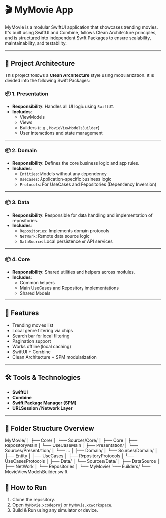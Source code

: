 # 🎬 MyMovie App

MyMovie is a modular SwiftUI application that showcases trending movies. It's built using SwiftUI and Combine, follows Clean Architecture principles, and is structured into independent Swift Packages to ensure scalability, maintainability, and testability.

---

## 🧱 Project Architecture

This project follows a **Clean Architecture** style using modularization. It is divided into the following Swift Packages:

### 📦 1. **Presentation**
- **Responsibility**: Handles all UI logic using `SwiftUI`.
- **Includes**:
  - ViewModels
  - Views
  - Builders (e.g., `MovieViewModelsBuilder`)
  - User interactions and state management

---

### 📦 2. **Domain**
- **Responsibility**: Defines the core business logic and app rules.
- **Includes**:
  - `Entities`: Models without any dependency
  - `UseCases`: Application-specific business logic
  - `Protocols`: For UseCases and Repositories (Dependency Inversion)

---

### 📦 3. **Data**
- **Responsibility**: Responsible for data handling and implementation of repositories.
- **Includes**:
  - `Repositories`: Implements domain protocols
  - `NetWork`: Remote data source logic
  - `DataSource`: Local persistence or API services

---

### 📦 4. **Core**
- **Responsibility**: Shared utilities and helpers across modules.
- **Includes**:
  - Common helpers
  - Main UseCases and Repository implementations
  - Shared Models

---

## 🚀 Features

- Trending movies list
- Local genre filtering via chips
- Search bar for local filtering
- Pagination support
- Works offline (local caching)
- SwiftUI + Combine
- Clean Architecture + SPM modularization

---

## 🛠 Tools & Technologies

- **SwiftUI**
- **Combine**
- **Swift Package Manager (SPM)**
- **URLSession / Network Layer**

---

## 📁 Folder Structure Overview
MyMovie/
│
├── Core/
│ └── Sources/Core/
│ ├── Core
│ ├── RepositoryMain
│ └── UseCaseMain
│
├── Presentation/
│ └── Sources/Presentation/
│ └── ...
│
├── Domain/
│ └── Sources/Domain/
│ ├── Entity
│ ├── UseCases
│ ├── RepositoryProtocols
│ └── UseCasesProtocols
│
├── Data/
│ └── Sources/Data/
│ ├── DataSource
│ ├── NetWork
│ └── Repositories
│
└── MyMovie/
└── Builders/
└── MovieViewModelsBuilder.swift

## 📌 How to Run

1. Clone the repository.
2. Open `MyMovie.xcodeproj` or `MyMovie.xcworkspace`.
3. Build & Run using any simulator or device.


